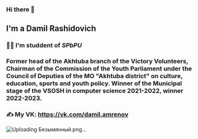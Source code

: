 ### Hi there 👋

## I'm a Damil Rashidovich ##

### 👨‍🎓 I'm studdent of *SPbPU* ###
### Former head of the Akhtuba branch of the Victory Volunteers, Chairman of the Commission of the Youth Parliament under the Council of Deputies of the MO "Akhtuba district" on culture, education, sports and youth policy. Winner of the Municipal stage of the VSOSH in computer science 2021-2022, winner 2022-2023. ###

### &#9997; My VK: https://vk.com/damil.amrenov ###
![Uploading Безымянный.png…]()
